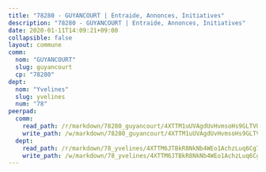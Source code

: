 ```yaml
---
title: "78280 - GUYANCOURT | Entraide, Annonces, Initiatives"
description: "78280 - GUYANCOURT | Entraide, Annonces, Initiatives"
date: 2020-01-11T14:09:21+09:00
collapsible: false
layout: commune
comm:
  nom: "GUYANCOURT"
  slug: guyancourt
  cp: "78280"
dept:
  nom: "Yvelines"
  slug: yvelines
  num: "78"
peerpad:
  comm:
    read_path: /r/markdown/78280_guyancourt/4XTTM1uUVAgdUvHvmsoHs9GLTVU3FCZsSut33TLmfhQ62SNZW
    write_path: /w/markdown/78280_guyancourt/4XTTM1uUVAgdUvHvmsoHs9GLTVU3FCZsSut33TLmfhQ62SNZW-K3TgTjxTHNWbkLZR5PMHKJK7tCQtL7EA67L7dJKrt3Ti1aXPnpYpJ7LF9MCxGufjukpLqjtV4NazQGzWTbRkTjaePm9NmuCXoi4NXjsL4HTxYutFLkxixXW2h8CK1QeHPiVtmmAY
  dept:
    read_path: /r/markdown/78_yvelines/4XTTM6JTBkR8NkNb4WEo1AchzLuq6Cg73ydg7w9pErcQZA13p
    write_path: /w/markdown/78_yvelines/4XTTM6JTBkR8NkNb4WEo1AchzLuq6Cg73ydg7w9pErcQZA13p-K3TgUBFRQCPZwoWqJkunXeSjdgbtU3xzUSsui8DBc3rCTw6mbo4gNvfQRdE99JD3AnVW7fzseq687LKfGWCfAPajih5ByiZ3SpFz1r449oWaDnM5BHKZTbYtf6pEhRvzWbcazhrS
---
```


